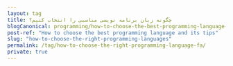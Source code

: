 ```yaml
---
layout: tag
title: چگونه زبان برنامه نویسی مناسبی را انتخاب کنیم؟
blogCanonical: programming/how-to-choose-the-best-programming-language-and-its-tips-fa/
post-ref: "How to choose the best programming language and its tips"
slug: "how-to-choose-the-right-programming-languages"
permalink: /tag/how-to-choose-the-right-programming-language-fa/
private: true
---
```

